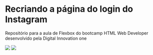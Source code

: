 
<h1>Recriando a página do login do Instagram</h1>

<p> Repositório para a aula de Flexbox do bootcamp HTML Web Developer desenvolvido pela Digital Innovation one<p>
  
  <img src="https://user-images.githubusercontent.com/79284447/116480341-8ad88980-a857-11eb-939b-9f6b1358eca2.png"> <img src="https://user-images.githubusercontent.com/79284447/116480345-8e6c1080-a857-11eb-9c3a-d191a6cc696c.png">
